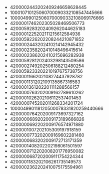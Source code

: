 - 4200002443202409246658628445
- 100010710125060700090332108547445666
- 100004990125060700090332108069176666
- 4200001746202305028469506773
- 4200059283202409262044625183
- 4200001225202111215612584936
- 4200059226202208244210871852
- 4200002443202410214142945432
- 4200002358202410148496415614
- 4200002386202410215696282938
- 4200059281202403298143509586
- 4200002749202506188212480254
- 4200059233202210197675738756
- 4200001166202108274437928782
- 4200001131202109135867316583
- 4200001361202201111288566157
- 4200000763202009162789610262
- 4200001026202106112537401453
- 4200000745202011268334201724
- 100004990118120500078331820259440666
- 4200000764202009173697327162
- 4200000689202009173189666826
- 4200000692202009176574971880
- 4200001007202105309197918159
- 4200000773202009169602281460
- 4200000683202009172713171359
- 4200001408202202198061501597
- 4200000712202008201776950082
- 4200000687202009111754224344
- 4200001183202106261735149573
- 4200002362202410075175594961
